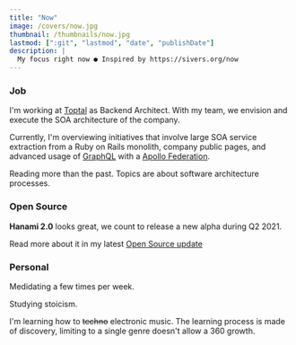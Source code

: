 ```yaml
---
title: "Now"
image: /covers/now.jpg
thumbnail: /thumbnails/now.jpg
lastmod: [":git", "lastmod", "date", "publishDate"]
description: |
  My focus right now ● Inspired by https://sivers.org/now
---
```


### Job

I'm working at [Toptal](https://toptal.com) as Backend Architect. With my team, we envision and execute the SOA architecture of the company.

Currently, I'm overviewing initiatives that involve large SOA service extraction from a Ruby on Rails monolith, company public pages, and advanced usage of [GraphQL](https://graphql.org/) with a [Apollo Federation](https://www.apollographql.com/docs/apollo-server/federation/introduction/).

Reading more than the past. Topics are about software architecture processes.

### Open Source

**Hanami 2.0** looks great, we count to release a new alpha during Q2 2021.

Read more about it in my latest [Open Source update](/2021/04/12/open-source-updates-q1-2021/)

### Personal

Medidating a few times per week.

Studying stoicism.

I'm learning how to ~~techno~~ electronic music.
The learning process is made of discovery, limiting to a single genre doesn't allow a 360 growth.
